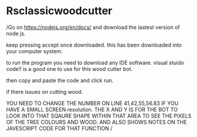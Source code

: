 # Rsclassicwoodcutter
/Go on https://nodejs.org/en/docs/
and download the lastest version of node js.

keep pressing accept once downloaded.
this has been downloaded into your computer system.

to run the program you need to download any IDE software.
visual stuido code!! is a good one to use for this wood cutter bot.

then copy and paste the code and click run.

if there issues on cutting wood. 

YOU NEED TO CHANGE THE NUMBER ON LINE 41,42,55,56.83 IF YOU HAVE A SMALL SCREEN resolution.
THE X AND Y IS FOR THE BOT TO LOOK INTO THAT SQAURE SHAPE WITHIN THAT AREA TO SEE THE PIXELS OF THE TREE COLOURS AND WOOD.
AND ALSO SHOWS NOTES ON THE JAVESCRIPT CODE  FOR THAT FUNCTION
/ 

